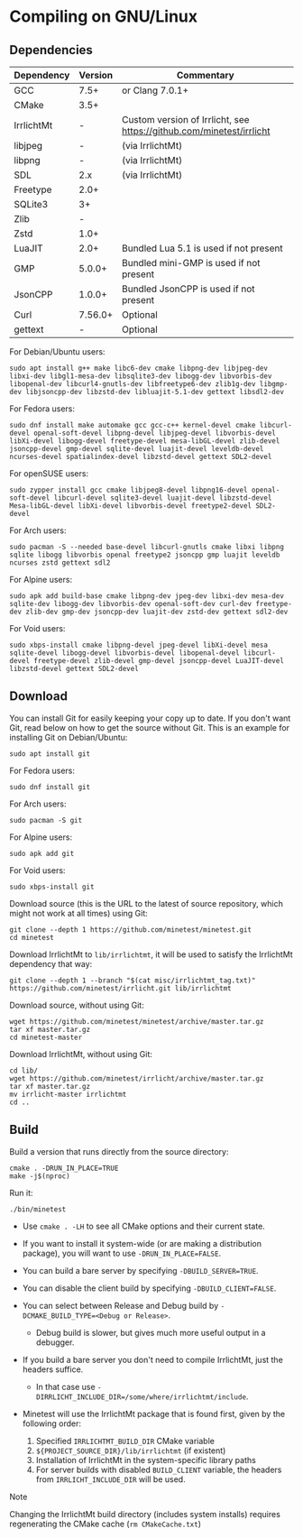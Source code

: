 # Compiling on GNU/Linux

## Dependencies

| Dependency | Version | Commentary                                                           |
| ---------- | ------- | -------------------------------------------------------------------- |
| GCC        | 7.5+    | or Clang 7.0.1+                                                      |
| CMake      | 3.5+    |                                                                      |
| IrrlichtMt | -       | Custom version of Irrlicht, see https://github.com/minetest/irrlicht |
| libjpeg    | -       | (via IrrlichtMt)                                                     |
| libpng     | -       | (via IrrlichtMt)                                                     |
| SDL        | 2.x     | (via IrrlichtMt)                                                     |
| Freetype   | 2.0+    |                                                                      |
| SQLite3    | 3+      |                                                                      |
| Zlib       | -       |                                                                      |
| Zstd       | 1.0+    |                                                                      |
| LuaJIT     | 2.0+    | Bundled Lua 5.1 is used if not present                               |
| GMP        | 5.0.0+  | Bundled mini-GMP is used if not present                              |
| JsonCPP    | 1.0.0+  | Bundled JsonCPP is used if not present                               |
| Curl       | 7.56.0+ | Optional                                                             |
| gettext    | -       | Optional                                                             |

For Debian/Ubuntu users:

    sudo apt install g++ make libc6-dev cmake libpng-dev libjpeg-dev libxi-dev libgl1-mesa-dev libsqlite3-dev libogg-dev libvorbis-dev libopenal-dev libcurl4-gnutls-dev libfreetype6-dev zlib1g-dev libgmp-dev libjsoncpp-dev libzstd-dev libluajit-5.1-dev gettext libsdl2-dev

For Fedora users:

    sudo dnf install make automake gcc gcc-c++ kernel-devel cmake libcurl-devel openal-soft-devel libpng-devel libjpeg-devel libvorbis-devel libXi-devel libogg-devel freetype-devel mesa-libGL-devel zlib-devel jsoncpp-devel gmp-devel sqlite-devel luajit-devel leveldb-devel ncurses-devel spatialindex-devel libzstd-devel gettext SDL2-devel

For openSUSE users:

	sudo zypper install gcc cmake libjpeg8-devel libpng16-devel openal-soft-devel libcurl-devel sqlite3-devel luajit-devel libzstd-devel Mesa-libGL-devel libXi-devel libvorbis-devel freetype2-devel SDL2-devel

For Arch users:

    sudo pacman -S --needed base-devel libcurl-gnutls cmake libxi libpng sqlite libogg libvorbis openal freetype2 jsoncpp gmp luajit leveldb ncurses zstd gettext sdl2

For Alpine users:

    sudo apk add build-base cmake libpng-dev jpeg-dev libxi-dev mesa-dev sqlite-dev libogg-dev libvorbis-dev openal-soft-dev curl-dev freetype-dev zlib-dev gmp-dev jsoncpp-dev luajit-dev zstd-dev gettext sdl2-dev

For Void users:

    sudo xbps-install cmake libpng-devel jpeg-devel libXi-devel mesa sqlite-devel libogg-devel libvorbis-devel libopenal-devel libcurl-devel freetype-devel zlib-devel gmp-devel jsoncpp-devel LuaJIT-devel libzstd-devel gettext SDL2-devel

## Download

You can install Git for easily keeping your copy up to date.
If you don't want Git, read below on how to get the source without Git.
This is an example for installing Git on Debian/Ubuntu:

    sudo apt install git

For Fedora users:

    sudo dnf install git

For Arch users:

	sudo pacman -S git

For Alpine users:

	sudo apk add git

For Void users:

    sudo xbps-install git

Download source (this is the URL to the latest of source repository, which might not work at all times) using Git:

    git clone --depth 1 https://github.com/minetest/minetest.git
    cd minetest

Download IrrlichtMt to `lib/irrlichtmt`, it will be used to satisfy the IrrlichtMt dependency that way:

    git clone --depth 1 --branch "$(cat misc/irrlichtmt_tag.txt)" https://github.com/minetest/irrlicht.git lib/irrlichtmt

Download source, without using Git:

    wget https://github.com/minetest/minetest/archive/master.tar.gz
    tar xf master.tar.gz
    cd minetest-master

Download IrrlichtMt, without using Git:

    cd lib/
    wget https://github.com/minetest/irrlicht/archive/master.tar.gz
    tar xf master.tar.gz
    mv irrlicht-master irrlichtmt
    cd ..

## Build

Build a version that runs directly from the source directory:

    cmake . -DRUN_IN_PLACE=TRUE
    make -j$(nproc)

Run it:

    ./bin/minetest

* Use `cmake . -LH` to see all CMake options and their current state.
* If you want to install it system-wide (or are making a distribution package),
  you will want to use `-DRUN_IN_PLACE=FALSE`.
* You can build a bare server by specifying `-DBUILD_SERVER=TRUE`.
* You can disable the client build by specifying `-DBUILD_CLIENT=FALSE`.
* You can select between Release and Debug build by `-DCMAKE_BUILD_TYPE=<Debug or Release>`.
    * Debug build is slower, but gives much more useful output in a debugger.
* If you build a bare server you don't need to compile IrrlichtMt, just the headers suffice.
    * In that case use `-DIRRLICHT_INCLUDE_DIR=/some/where/irrlichtmt/include`.

* Minetest will use the IrrlichtMt package that is found first, given by the following order:
    1. Specified `IRRLICHTMT_BUILD_DIR` CMake variable
    2. `${PROJECT_SOURCE_DIR}/lib/irrlichtmt` (if existent)
    3. Installation of IrrlichtMt in the system-specific library paths
    4. For server builds with disabled `BUILD_CLIENT` variable, the headers from `IRRLICHT_INCLUDE_DIR` will be used.
> [!NOTE]
> Changing the IrrlichtMt build directory (includes system installs) requires regenerating the CMake cache (`rm CMakeCache.txt`)